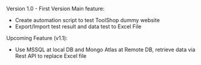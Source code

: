Version 1.0 - First Version
Main feature: 
- Create automation script to test ToolShop dummy website
- Export/Import test result and data test to Excel File

Upcoming Feature (v1.1):
- Use MSSQL at local DB and Mongo Atlas at Remote DB, retrieve data via Rest API to replace Excel file
  
